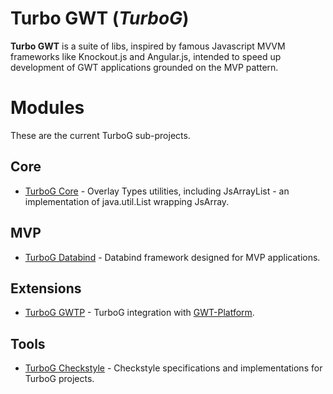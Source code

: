 Turbo GWT (*TurboG*)
==

**Turbo GWT** is a suite of libs, inspired by famous Javascript MVVM frameworks like Knockout.js and Angular.js, intended to speed up development of GWT applications grounded on the MVP pattern.


Modules
==
These are the current TurboG sub-projects.

## Core
* [TurboG Core](https://github.com/growbit/turbogwt-core) - Overlay Types utilities, including JsArrayList - an implementation of java.util.List wrapping JsArray.

## MVP
* [TurboG Databind](https://github.com/growbit/turbogwt-databind) - Databind framework designed for MVP applications.

## Extensions
* [TurboG GWTP](https://github.com/growbit/turbogwt-gwtp) - TurboG integration with [GWT-Platform](https://github.com/ArcBees/GWTP).
 

## Tools
* [TurboG Checkstyle](https://github.com/growbit/turbogwt-checkstyle) - Checkstyle specifications and implementations for TurboG projects.
